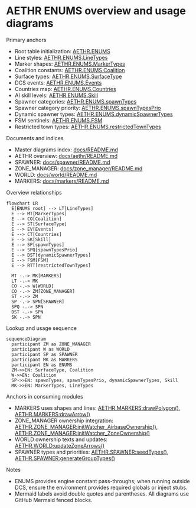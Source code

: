 # AETHR ENUMS overview and usage diagrams

Primary anchors
- Root table initialization: [AETHR.ENUMS](../../dev/ENUMS.lua:337)
- Line styles: [AETHR.ENUMS.LineTypes](../../dev/ENUMS.lua:452)
- Marker shapes: [AETHR.ENUMS.MarkerTypes](../../dev/ENUMS.lua:461)
- Coalition constants: [AETHR.ENUMS.Coalition](../../dev/ENUMS.lua:418)
- Surface types: [AETHR.ENUMS.SurfaceType](../../dev/ENUMS.lua:365)
- DCS events: [AETHR.ENUMS.Events](../../dev/ENUMS.lua:374)
- Countries map: [AETHR.ENUMS.Countries](../../dev/ENUMS.lua:481)
- AI skill levels: [AETHR.ENUMS.Skill](../../dev/ENUMS.lua:483)
- Spawner categories: [AETHR.ENUMS.spawnTypes](../../dev/ENUMS.lua:490)
- Spawner category priority: [AETHR.ENUMS.spawnTypesPrio](../../dev/ENUMS.lua:562)
- Dynamic spawner types: [AETHR.ENUMS.dynamicSpawnerTypes](../../dev/ENUMS.lua:632)
- FSM sentinels: [AETHR.ENUMS.FSM](../../dev/ENUMS.lua:638)
- Restricted town types: [AETHR.ENUMS.restrictedTownTypes](../../dev/ENUMS.lua:650)

Documents and indices
- Master diagrams index: [docs/README.md](../README.md)
- AETHR overview: [docs/aethr/README.md](../aethr/README.md)
- SPAWNER: [docs/spawner/README.md](../spawner/README.md)
- ZONE_MANAGER: [docs/zone_manager/README.md](../zone_manager/README.md)
- WORLD: [docs/world/README.md](../world/README.md)
- MARKERS: [docs/markers/README.md](../markers/README.md)

Overview relationships

```mermaid
flowchart LR
  E[ENUMS root] --> LT[LineTypes]
  E --> MT[MarkerTypes]
  E --> CO[Coalition]
  E --> ST[SurfaceType]
  E --> EV[Events]
  E --> CT[Countries]
  E --> SK[Skill]
  E --> SP[spawnTypes]
  E --> SPQ[spawnTypesPrio]
  E --> DST[dynamicSpawnerTypes]
  E --> FSM[FSM]
  E --> RTT[restrictedTownTypes]

  MT -.-> MK[MARKERS]
  LT -.-> MK
  CO -.-> W[WORLD]
  CO -.-> ZM[ZONE_MANAGER]
  ST -.-> ZM
  SP -.-> SPN[SPAWNER]
  SPQ -.-> SPN
  DST -.-> SPN
  SK -.-> SPN
```

Lookup and usage sequence

```mermaid
sequenceDiagram
  participant ZM as ZONE_MANAGER
  participant W as WORLD
  participant SP as SPAWNER
  participant MK as MARKERS
  participant EN as ENUMS
  ZM->>EN: SurfaceType, Coalition
  W->>EN: Coalition
  SP->>EN: spawnTypes, spawnTypesPrio, dynamicSpawnerTypes, Skill
  MK->>EN: MarkerTypes, LineTypes
```

Anchors in consuming modules
- MARKERS uses shapes and lines: [AETHR.MARKERS:drawPolygon()](../../dev/MARKERS.lua:85), [AETHR.MARKERS:drawArrow()](../../dev/MARKERS.lua:176)
- ZONE_MANAGER ownership integration: [AETHR.ZONE_MANAGER:initWatcher_AirbaseOwnership()](../../dev/ZONE_MANAGER.lua:1103), [AETHR.ZONE_MANAGER:initWatcher_ZoneOwnership()](../../dev/ZONE_MANAGER.lua:1113)
- WORLD ownership texts and updates: [AETHR.WORLD:updateZoneArrows()](../../dev/WORLD.lua:730)
- SPAWNER types and priorities: [AETHR.SPAWNER:seedTypes()](../../dev/SPAWNER.lua:1804), [AETHR.SPAWNER:generateGroupTypes()](../../dev/SPAWNER.lua:1600)

Notes
- ENUMS provides engine constant pass-throughs; when running outside DCS, ensure the environment provides required globals or inject stubs.
- Mermaid labels avoid double quotes and parentheses. All diagrams use GitHub Mermaid fenced blocks.